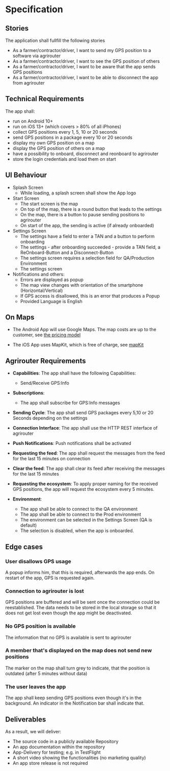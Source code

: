 # Specification

## Stories

The application shall fullfill the following stories

* As a farmer/contractor/driver, I want to send my GPS position to a software via agrirouter
* As a farmer/contractor/driver, I want to see the GPS position of others
* As a farmer/contractor/driver, I want to be aware that the app sends GPS positions
* As a farmer/contractor/driver, I want to be able to disconnect the app from agrirouter

## Technical Requirements
The app shall:
* run on Android 10+ 
* run on iOS 13+ (which covers > 80% of all iPhones)
* collect GPS positions every 1, 5, 10 or 20 seconds
* send GPS positions in a package every 10 or 20 seconds
* display my own GPS position on a map
* display the GPS position of others on a map
* have a possibility to onboard, disconnect and reonboard to agrirouter
* store the login credentials and load them on start



## UI Behaviour
* Splash Screen
    * While loading, a splash screen shall show the App logo
* Start Screen 
    * The start screen is the map
    * On top of the map, there is a round button that leads to the settings
    * On the map, there is a button to pause sending positions to agrirouter
    * On start of the app, the sending is active (if already onboarded)
* Settings Screen
    * The settings have a field to enter a TAN and a button to perform onboarding
    * The settings - after onboarding succeeded - provide a TAN field, a ReOnboard-Button and a Disconnect-Button
    * The settings screen requires a selection field for QA/Production Environment
    * The settings screen 
* Notifications and others:
    * Errors are displayed as popup
    * The map view changes with orientation of the smartphone (Horizontal/Vertical)
    * If GPS access is disallowed, this is an error that produces a Popup
    * Provided Language is English


## On Maps

* The Android App will use Google Maps. The map costs are up to the customer, see [the pricing model](https://cloud.google.com/maps-platform/pricing#:~:text=Google%20Maps%20Platform%20offers%20a,exceeds%20%24200%20in%20a%20month.)

* The iOS App uses MapKit, which is free of charge, see [mapKit](https://developer.apple.com/maps/) 

## Agrirouter Requirements

* **Capabilities**: The app shall have the following Capabilities:
    * Send/Receive GPS:Info

* **Subscriptions**:  
    * The app shall subscribe for GPS:Info messages
    
* **Sending Cycle**: The app shall send GPS packages every 5,10 or 20 Seconds depending on the settings

* **Connection Interface**: The app shall use the HTTP REST interface of agrirouter

* **Push Notifications**: Push notifications shall be activated

* **Requesting the feed**: The app shall request the messages from the feed for the last 15 minutes on connection
* **Clear the feed**: The app shall clear its feed after receiving the messages for the last 15 minutes

* **Requesting the ecosystem**: To apply proper naming for the received GPS positions, the app will request the ecosystem every 5 minutes.

* **Environment**: 
    * The app shall be able to connect to the QA environment
    * The app shall be able to connect to the Prod environment
    * The environment can be selected in the Settings Screen (QA is default)
    * The selection is disabled, when the app is onboarded.

## Edge cases

### User disallows GPS usage
A popup informs him, that this is required, afterwards the app ends. On restart of the app, GPS is requested again.

### Connection to agrirouter is lost
GPS positions are buffered and will be sent once the connection could be reestablished. 
The data needs to be stored in the local storage so that it does not get lost even though the app might be deactivated.

### No GPS position is available
The information that no GPS is available is sent to agrirouter

### A member that's displayed on the map does not send new positions
The marker on the map shall turn grey to indicate, that the position is outdated (after 5 minutes without data)

### The user leaves the app
The app shall keep sending GPS positions even though it's in the background. An indicator in the Notification bar shall indicate that.


## Deliverables

As a result, we will deliver:
* The source code in a publicly available Repository
* An app documentation within the repository
* App-Delivery for testing; e.g. in TestFlight
* A short video showing the functionalities (no marketing quality)
* An app store release is not required


